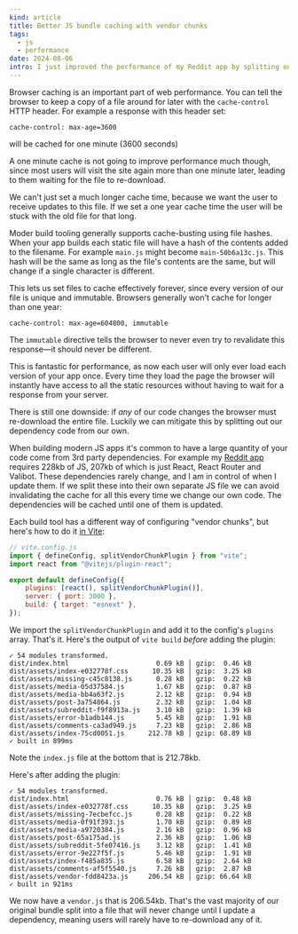 ```yaml
---
kind: article
title: Better JS bundle caching with vendor chunks
tags:
  - js
  - performance
date: 2024-08-06
intro: I just improved the performance of my Reddit app by splitting out 3rd party code from the main JS bundle so it can be cached for longer between updates.
---
```


Browser caching is an important part of web performance. You can tell the browser to keep a copy of a file around for later with the `cache-control` HTTP header. For example a response with this header set:

```
cache-control: max-age=3600
```

will be cached for one minute (3600 seconds)

A one minute cache is not going to improve performance much though, since most users will visit the site again more than one minute later, leading to them waiting for the file to re-download.

We can't just set a much longer cache time, because we want the user to receive updates to this file. If we set a one year cache time the user will be stuck with the old file for that long.

Moder build tooling generally supports cache-busting using file hashes. When your app builds each static file will have a hash of the contents added to the filename. For example `main.js` might become `main-50b6a13c.js`. This hash will be the same as long as the file's contents are the same, but will change if a single character is different.

This lets us set files to cache effectively forever, since every version of our file is unique and immutable. Browsers generally won't cache for longer than one year:

```
cache-control: max-age=604800, immutable
```

The `immutable` directive tells the browser to never even try to revalidate this response—it should never be different.

This is fantastic for performance, as now each user will only ever load each version of your app once. Every time they load the page the browser will instantly have access to all the static resources without having to wait for a response from your server.

There is still one downside: if _any_ of our code changes the browser must re-download the entire file. Luckily we can mitigate this by splitting out our dependency code from our own.

When building modern JS apps it's common to have a large quantity of your code come from 3rd party dependencies. For example my [Reddit app](https://rddit.netlify.app/r/all) requires 228kb of JS, 207kb of which is just React, React Router and Valibot. These dependencies rarely change, and I am in control of when I update them. If we split these into their own separate JS file we can avoid invalidating the cache for all this every time we change our own code. The dependencies will be cached until one of them is updated.

Each build tool has a different way of configuring "vendor chunks", but here's how to do it [in Vite](https://v3.vitejs.dev/guide/build.html#chunking-strategy):

```js
// vite.config.js
import { defineConfig, splitVendorChunkPlugin } from "vite";
import react from "@vitejs/plugin-react";

export default defineConfig({
	plugins: [react(), splitVendorChunkPlugin()],
	server: { port: 3000 },
	build: { target: "esnext" },
});
```

We import the `splitVendorChunkPlugin` and add it to the config's `plugins` array. That's it. Here's the output of `vite build` _before_ adding the plugin:

```
✓ 54 modules transformed.
dist/index.html                      0.69 kB │ gzip:  0.46 kB
dist/assets/index-e032778f.css      10.35 kB │ gzip:  3.25 kB
dist/assets/missing-c45c8138.js      0.28 kB │ gzip:  0.22 kB
dist/assets/media-05d37584.js        1.67 kB │ gzip:  0.87 kB
dist/assets/media-bb4a63f2.js        2.12 kB │ gzip:  0.94 kB
dist/assets/post-3a754864.js         2.32 kB │ gzip:  1.04 kB
dist/assets/subreddit-f9f8913a.js    3.10 kB │ gzip:  1.39 kB
dist/assets/error-b1adb144.js        5.45 kB │ gzip:  1.91 kB
dist/assets/comments-ca3ad949.js     7.23 kB │ gzip:  2.86 kB
dist/assets/index-75cd0051.js      212.78 kB │ gzip: 68.89 kB
✓ built in 899ms
```

Note the `index.js` file at the bottom that is 212.78kb.

Here's after adding the plugin:

```
✓ 54 modules transformed.
dist/index.html                      0.76 kB │ gzip:  0.48 kB
dist/assets/index-e032778f.css      10.35 kB │ gzip:  3.25 kB
dist/assets/missing-7ecbefcc.js      0.28 kB │ gzip:  0.22 kB
dist/assets/media-0f91f393.js        1.70 kB │ gzip:  0.89 kB
dist/assets/media-a9720384.js        2.16 kB │ gzip:  0.96 kB
dist/assets/post-65a175ad.js         2.36 kB │ gzip:  1.06 kB
dist/assets/subreddit-5fe07416.js    3.12 kB │ gzip:  1.41 kB
dist/assets/error-9e227f5f.js        5.46 kB │ gzip:  1.91 kB
dist/assets/index-f485a835.js        6.58 kB │ gzip:  2.64 kB
dist/assets/comments-af5f5540.js     7.26 kB │ gzip:  2.87 kB
dist/assets/vendor-fdd8423a.js     206.54 kB │ gzip: 66.64 kB
✓ built in 921ms
```

We now have a `vendor.js` that is 206.54kb. That's the vast majority of our original bundle split into a file that will never change until I update a dependency, meaning users will rarely have to re-download any of it.
